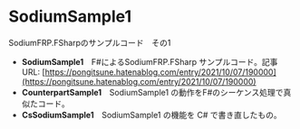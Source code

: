 # SodiumSample1
SodiumFRP.FSharpのサンプルコード　その1
- **SodiumSample1**　F#によるSodiumFRP.FSharp サンプルコード。記事URL: [https://pongitsune.hatenablog.com/entry/2021/10/07/190000](https://pongitsune.hatenablog.com/entry/2021/10/07/190000)
- **CounterpartSample1**　SodiumSample1 の動作をF#のシーケンス処理で真似たコード。
- **CsSodiumSample1**　SodiumSample1 の機能を C# で書き直したもの。
